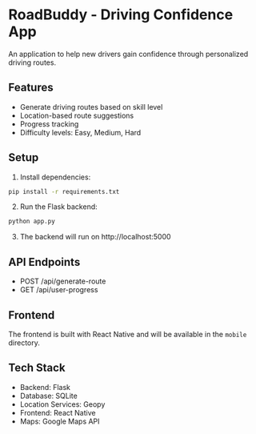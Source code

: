 # RoadBuddy - Driving Confidence App

An application to help new drivers gain confidence through personalized driving routes.

## Features
- Generate driving routes based on skill level
- Location-based route suggestions
- Progress tracking
- Difficulty levels: Easy, Medium, Hard

## Setup

1. Install dependencies:
```bash
pip install -r requirements.txt
```

2. Run the Flask backend:
```bash
python app.py
```

3. The backend will run on http://localhost:5000

## API Endpoints

- POST /api/generate-route
- GET /api/user-progress

## Frontend

The frontend is built with React Native and will be available in the `mobile` directory.

## Tech Stack

- Backend: Flask
- Database: SQLite
- Location Services: Geopy
- Frontend: React Native
- Maps: Google Maps API
